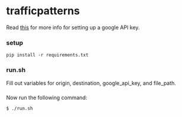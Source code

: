 # trafficpatterns

Read [this](https://github.com/googlemaps/google-maps-services-python) for more info for setting up a google API key.

### setup

`pip install -r requirements.txt`

### run.sh

Fill out variables for origin, destination, google_api_key, and file_path.

###

Now run the following command:

`$ ./run.sh`
